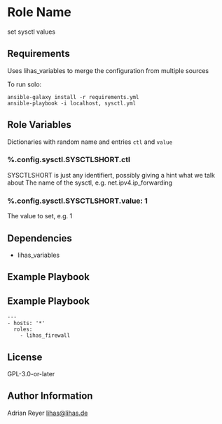 Role Name
=========

set sysctl values

Requirements
------------

Uses lihas_variables to merge the configuration from multiple sources

To run solo:

```
ansible-galaxy install -r requirements.yml
ansible-playbook -i localhost, sysctl.yml
```

Role Variables
--------------

Dictionaries with random name and entries `ctl` and `value`
### %.config.sysctl.SYSCTLSHORT.ctl
SYSCTLSHORT is just any identifiert, possibly giving a hint what we talk about
The name of the sysctl, e.g. net.ipv4.ip_forwarding
### %.config.sysctl.SYSCTLSHORT.value: 1
The value to set, e.g. 1

Dependencies
------------

* lihas_variables

Example Playbook
----------------

## Example Playbook
```
---
- hosts: '*'
  roles:
    - lihas_firewall
```

License
-------

GPL-3.0-or-later

Author Information
------------------

Adrian Reyer <lihas@lihas.de>


